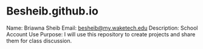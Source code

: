 # Besheib.github.io
Name: Briawna Sheib
Email: besheib@my.waketech.edu
Description: School Account Use
Purpose: I will use this repository to create projects and share them for class discussion.